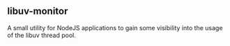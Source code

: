 ## libuv-monitor

A small utility for NodeJS applications to gain some visibility into the usage of the libuv thread pool.

